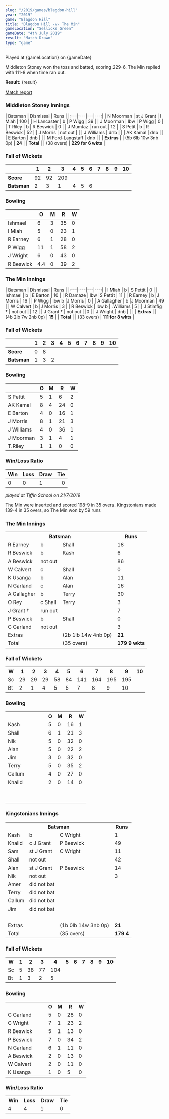 ```yaml
---
slug: "/2019/games/blagdon-hill"
year: "2019"
game: "Blagdon Hill"
title: "Blagdon Hill -v- The Min"
gameLocation: "Sellicks Green"
gameDate: "4th July 2019"
result: "Match Drawn"
type: "game"
---
```


Played at {gameLocation} on {gameDate}

Middleton Stoney won the toss and batted, scoring 229-6. The Min replied with 111-8 when time ran out. 

**Result:** {result}

<a href="http://www.middletonstoneycc.co.uk/club-news/2019/mscc-vs-the-min-2019/">Match report</a>

### Middleton Stoney Innings

| Batsman | Dismissal | Runs |
|:---|:---|---|---:|
| N Moorman | st J Grant | I Miah | 100 |
| H Lancaster | b | P Wigg | 39 |
| J Moorman | lbw | P Wigg | 0 |
| T Riley | b | R Beswick | 0 |
| J Mumtaz | run out | 12 |
| S Petit | b | R Beswick | 52 |
| J Morris | not out | |
| J Williams | dnb | |
| AK Kamal | dnb | |
| E Barton | dnb | |
| M Ford-Langstaff | dnb | |
| **Extras** | | (5b 6lb 10w 3nb 0p) | **24** |
| **Total** | | (38 overs) | **229 for 6 wkts** |

### Fall of Wickets

| | 1 | 2 | 3 | 4 | 5 | 6 | 7 | 8 | 9 | 10 |
|---|---|---|---|---|---|---|---|---|---|---|
| **Score** | 92 | 92 | 209 | | | |
| **Batsman** | 2 | 3 | 1 | 4 | 5 | 6 | | |

### Bowling

| | O | M | R | W |
|---|---|---|---|---|
| Ishmael | 6 | 3 | 35 | 0 |
| I Miah | 5 | 0 | 23 | 1 |
| R Earney | 6 | 1 | 28 | 0 |
| P Wigg | 11 | 1 | 58 | 2 |
| J Wright | 6 | 0 | 43 | 0 |
| R Beswick | 4.4 | 0 | 39 | 2 |

### The Min Innings

| Batsman | Dismissal | Runs |
|:---|:---|---|---:|
| I Miah | b | S Pettit | 0 |
| Ishmael | b | E Barton | 10 |
| R Damaze | lbw |S Pettit | 11 |
| R Earney | b |J Morris | 16 |
| P Wigg | lbw b |J Morris | 0 |
| A Gallagher | b |J Moorman | 49 |
| W Calvert | b |J Morris | 3 |
| R Beswick | lbw b | .Williams | 5 |
| J Stimfig † | not out | | 12 |
| J Grant † | not out | |0 |
| J Wright | dnb | | |
| **Extras** | | (4b 2lb 7w 2nb 0p) | **15** |
| **Total** | | (33 overs) | **111 for 8 wkts** |

### Fall of Wickets

| | 1 | 2 | 3 | 4 | 5 | 6 | 7 | 8 | 9 | 10 |
|---|---|---|---|---|---|---|---|---|---|---|
| **Score** | 0 | 8 | | | | |
| **Batsman** | 1 | 3 | 2 | | | | | |

### Bowling

| | O | M | R | W |
|---|---|---|---|---|
| S Pettit |5 |1 |6 |2 |
| AK Kamal |8 |4 |24 |0 |
| E Barton |4 |0 |16 |1 |
| J Morris |8 |1 |21 |3 |
| J Williams |4 |0 |36 |1 |
| J Moorman |3 |1 |4 |1 |
| T.Riley | 1 | 1 | 0| 0 |

### Win/Loss Ratio

| Win | Loss | Draw |Tie |
|:---|:---|:---|---:|
| 0 | 0 | 1 | 0 |



<p><em>played at Tiffin School on 21/7/2019</em></p>
<div class="table">
<p>The Min were inserted and scored 198-9 in 35 overs. Kingstonians made 139-4 in 35 overs, so The Min won by 59 runs</p>
<h3>The Min Innings</h3>
<table class="listing">
<tbody>
<tr>
<th colspan="3">Batsman</th>
<th>Runs</th>
</tr>
<tr>
<td class="bold">R Earney</td>
<td>b</td>
<td>Shall</td>
<td>18</td>
</tr>
<tr>
<td class="bold">R Beswick</td>
<td>b</td>
<td>Kash</td>
<td>6</td>
</tr>
<tr>
<td class="bold">A Beswick</td>
<td>not out</td>
<td> </td>
<td>86</td>
</tr>
<tr>
<td class="bold">W Calvert</td>
<td>c</td>
<td>Shall</td>
<td>0</td>
</tr>
<tr>
<td class="bold">K Usanga</td>
<td>b</td>
<td>Alan</td>
<td>11</td>
</tr>
<tr>
<td class="bold">N Garland</td>
<td>c</td>
<td>Alan</td>
<td>16</td>
</tr>
<tr>
<td class="bold">A Gallagher</td>
<td>b</td>
<td>Terry</td>
<td>30</td>
</tr>
<tr>
<td class="bold">O Rey</td>
<td>c Shall</td>
<td>Terry</td>
<td>3</td>
</tr>
<tr>
<td class="bold">J Grant †</td>
<td>run out</td>
<td> </td>
<td>7</td>
</tr>
<tr>
<td class="bold">P Beswick</td>
<td>b</td>
<td>Shall</td>
<td>0</td>
</tr>
<tr>
<td class="bold">C Garland</td>
<td>not out</td>
<td> </td>
<td>3</td>
</tr>
<tr>
<td class="bold" colspan="2">Extras</td>
<td>(2b 1lb 14w 4nb 0p)</td>
<td><strong>21</strong></td>
</tr>
<tr>
<td class="bold" colspan="2">Total</td>
<td>(35 overs)</td>
<td><strong>179 9 wkts</strong></td>
</tr>
</tbody>
</table>
<h3>Fall of Wickets</h3>
<table class="listing">
<tbody>
<tr>
<th class="bold">W</th>
<th class="bold">1</th>
<th class="bold">2</th>
<th class="bold">3</th>
<th class="bold">4</th>
<th class="bold">5</th>
<th class="bold">6</th>
<th class="bold">7</th>
<th class="bold">8</th>
<th class="bold">9</th>
<th class="bold">10</th>
</tr>
<tr>
<td class="bold">Sc</td>
<td>29</td>
<td>29</td>
<td>29</td>
<td>58</td>
<td>84</td>
<td>141</td>
<td>164</td>
<td>195</td>
<td>195</td>
<td> </td>
</tr>
<tr>
<td class="bold">Bt</td>
<td>2</td>
<td>1</td>
<td>4</td>
<td>5</td>
<td>5</td>
<td>7</td>
<td>8</td>
<td>9</td>
<td>10</td>
<td> </td>
</tr>
</tbody>
</table>
<h3>Bowling</h3>
<table class="listing" cellspacing="1">
<tbody>
<tr>
<th width="50%"> </th>
<th>O</th>
<th>M</th>
<th>R</th>
<th>W</th>
</tr>
<tr>
<td class="bold">Kash</td>
<td>5</td>
<td>0</td>
<td>16</td>
<td>1</td>
</tr>
<tr>
<td class="bold">Shall</td>
<td>6</td>
<td>1</td>
<td>21</td>
<td>3</td>
</tr>
<tr>
<td class="bold">Nik</td>
<td>5</td>
<td>0</td>
<td>32</td>
<td>0</td>
</tr>
<tr>
<td class="bold">Alan</td>
<td>5</td>
<td>0</td>
<td>22</td>
<td>2</td>
</tr>
<tr>
<td class="bold">Jim</td>
<td>3</td>
<td>0</td>
<td>32</td>
<td>0</td>
</tr>
<tr>
<td class="bold">Terry</td>
<td>5</td>
<td>0</td>
<td>35</td>
<td>2</td>
</tr>
<tr>
<td class="bold">Callum</td>
<td>4</td>
<td>0</td>
<td>27</td>
<td>0</td>
</tr>
<tr>
<td class="bold">Khalid</td>
<td>2</td>
<td>0</td>
<td>14</td>
<td>0</td>
</tr>
<tr>
<td class="bold"> </td>
<td> </td>
<td> </td>
<td> </td>
<td> </td>
</tr>
<tr>
<td class="bold"> </td>
<td> </td>
<td> </td>
<td> </td>
<td> </td>
</tr>
</tbody>
</table>
<h3>Kingstonians Innings</h3>
<table class="listing">
<tbody>
<tr>
<th colspan="3">Batsman</th>
<th>Runs</th>
</tr>
<tr>
<td class="bold">Kash</td>
<td>b</td>
<td>C Wright</td>
<td>1</td>
</tr>
<tr>
<td class="bold">Khalid</td>
<td>c J Grant</td>
<td>P Beswick</td>
<td>49</td>
</tr>
<tr>
<td class="bold">Sam</td>
<td>st J Grant</td>
<td>C Wright</td>
<td>11</td>
</tr>
<tr>
<td class="bold">Shall</td>
<td>not out</td>
<td> </td>
<td>42</td>
</tr>
<tr>
<td class="bold">Alan</td>
<td>st J Grant</td>
<td>P Beswick</td>
<td>14</td>
</tr>
<tr>
<td class="bold">Nik</td>
<td>not out</td>
<td> </td>
<td>3</td>
</tr>
<tr>
<td class="bold">Amer</td>
<td>did not bat</td>
<td> </td>
<td> </td>
</tr>
<tr>
<td class="bold">Terry</td>
<td>did not bat</td>
<td> </td>
<td> </td>
</tr>
<tr>
<td class="bold">Callum</td>
<td>did not bat</td>
<td> </td>
<td> </td>
</tr>
<tr>
<td class="bold">Jim</td>
<td>did not bat</td>
<td> </td>
<td> </td>
</tr>
<tr>
<td class="bold"> </td>
<td> </td>
<td> </td>
<td> </td>
</tr>
<tr>
<td class="bold" colspan="2">Extras</td>
<td>(1b 0lb 14w 3nb 0p)</td>
<td><strong>21</strong></td>
</tr>
<tr>
<td class="bold" colspan="2">Total</td>
<td>(35 overs)</td>
<td><strong>179 4 </strong></td>
</tr>
</tbody>
</table>
<h3>Fall of Wickets</h3>
<table class="listing">
<tbody>
<tr>
<th class="bold">W</th>
<th class="bold">1</th>
<th class="bold">2</th>
<th class="bold">3</th>
<th class="bold">4</th>
<th class="bold">5</th>
<th class="bold">6</th>
<th class="bold">7</th>
<th class="bold">8</th>
<th class="bold">9</th>
<th class="bold">10</th>
</tr>
<tr>
<td class="bold">Sc</td>
<td>5</td>
<td>38</td>
<td>77</td>
<td>104</td>
<td> </td>
<td> </td>
<td> </td>
<td> </td>
<td> </td>
<td> </td>
</tr>
<tr>
<td class="bold">Bt</td>
<td>1</td>
<td>3</td>
<td>2</td>
<td>5</td>
<td> </td>
<td> </td>
<td> </td>
<td> </td>
<td> </td>
<td> </td>
</tr>
</tbody>
</table>
<h3>Bowling</h3>
<table class="listing">
<tbody>
<tr>
<th width="50%"> </th>
<th>O</th>
<th>M</th>
<th>R</th>
<th>W</th>
</tr>
<tr>
<td class="bold">C Garland</td>
<td>5</td>
<td>0</td>
<td>28</td>
<td>0</td>
</tr>
<tr>
<td class="bold">C Wright</td>
<td>7</td>
<td>1</td>
<td>23</td>
<td>2</td>
</tr>
<tr>
<td class="bold">R Beswick</td>
<td>5</td>
<td>1</td>
<td>13</td>
<td>0</td>
</tr>
<tr>
<td class="bold">P Beswick</td>
<td>7</td>
<td>0</td>
<td>34</td>
<td>2</td>
</tr>
<tr>
<td class="bold">N Garland</td>
<td>6</td>
<td>1</td>
<td>11</td>
<td>0</td>
</tr>
<tr>
<td class="bold">A Beswick</td>
<td>2</td>
<td>0</td>
<td>13</td>
<td>0</td>
</tr>
<tr>
<td class="bold">W Calvert</td>
<td>2</td>
<td>0</td>
<td>11</td>
<td>0</td>
</tr>
<tr>
<td class="bold">K Usanga</td>
<td>1</td>
<td>0</td>
<td>5</td>
<td>0</td>
</tr>
</tbody>
</table>
<h3>Win/Loss Ratio</h3>
<table class="listing" style="width: 100%;" cellspacing="2">
<tbody>
<tr>
<th style="width: 24.393939393939394%;">Win</th>
<th style="width: 25.606060606060606%;">Loss</th>
<th style="width: 29.6969696969697%;">Draw</th>
<th style="width: 20.151515151515152%;">Tie</th>
</tr>
<tr>
<td style="width: 24.393939393939394%;">4</td>
<td style="width: 25.606060606060606%;">4</td>
<td style="width: 29.6969696969697%;">1</td>
<td style="width: 20.151515151515152%;">0</td>
</tr>
</tbody>
</table>
</div>
